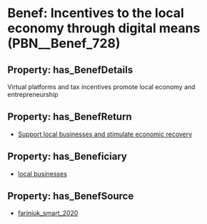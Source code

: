 # Benef: __Incentives to the local economy through digital means__ (PBN__Benef_728)

## Property: has_BenefDetails

Virtual platforms and tax incentives promote local economy and entrepreneurship

## Property: has_BenefReturn

* [Support local businesses and stimulate economic recovery](../BenefReturn/PBN__BenefReturn_782)

## Property: has_Beneficiary

* [local businesses](../Stakeholder/PBN__Stakeholder_300)

## Property: has_BenefSource

* [fariniuk_smart_2020](../Article/PBN__Article_143)

